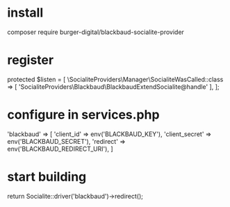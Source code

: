 # install
composer require burger-digital/blackbaud-socialite-provider

# register
protected $listen = [
    \SocialiteProviders\Manager\SocialiteWasCalled::class => [
        'SocialiteProviders\Blackbaud\BlackbaudExtendSocialite@handle'
    ],
];

# configure in services.php
'blackbaud' => [
    'client_id' => env('BLACKBAUD_KEY'),
    'client_secret' => env('BLACKBAUD_SECRET'),
    'redirect' => env('BLACKBAUD_REDIRECT_URI'),
]

# start building
return Socialite::driver('blackbaud')->redirect();

